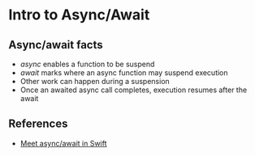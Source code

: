 # Intro to Async/Await

## Async/await facts
- *async* enables a function to be suspend
- *await* marks where an async function may suspend execution
- Other work can happen during a suspension
- Once an awaited async call completes, execution resumes after the await

## References
- [Meet async/await in Swift](https://developer.apple.com/videos/play/wwdc2021/10132/)
